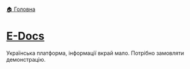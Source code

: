 ﻿[🏠 Головна](../../README.MD)
# [E-Docs](https://e-docs.ua/)

Українська платформа, інформації вкрай мало. Потрібно замовляти демонстрацію.
